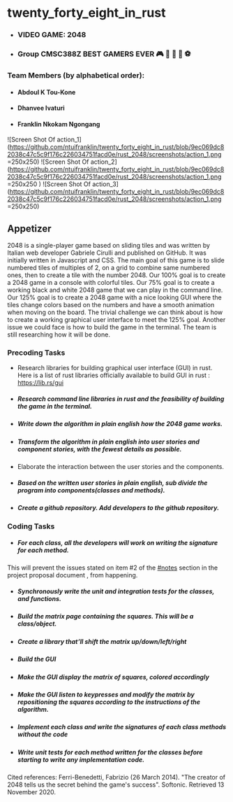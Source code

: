# twenty_forty_eight_in_rust  
- ### VIDEO GAME: 2048
- ### Group CMSC388Z BEST GAMERS EVER 🎮 👾 🏀 🏈 ⚽

### Team Members (by alphabetical order):
- #### Abdoul K Tou-Kone
- #### Dhanvee Ivaturi
- #### Franklin Nkokam Ngongang

![Screen Shot Of action_1](https://github.com/ntuifranklin/twenty_forty_eight_in_rust/blob/9ec069dc82038c47c5c9f176c226034751facd0e/rust_2048/screenshots/action_1.png =250x250)
![Screen Shot Of action_2](https://github.com/ntuifranklin/twenty_forty_eight_in_rust/blob/9ec069dc82038c47c5c9f176c226034751facd0e/rust_2048/screenshots/action_1.png =250x250 )
![Screen Shot Of action_3](https://github.com/ntuifranklin/twenty_forty_eight_in_rust/blob/9ec069dc82038c47c5c9f176c226034751facd0e/rust_2048/screenshots/action_1.png =250x250)

## Appetizer
2048 is a single-player game based on sliding tiles and was written by Italian web developer Gabriele Cirulli and published on GitHub.
It was initially written in Javascript and CSS.
The main goal of this game is to slide numbered tiles of multiples of 2, on a grid to combine same numbered ones,
then to create a tile with the number 2048.
Our 100% goal is to create a 2048 game in a console with colorful tiles.
Our 75% goal is to create a working black and white 2048 game that we can play in the command line.
Our 125% goal  is to create a 2048 game with a nice looking GUI where the tiles change colors based on the numbers and have a smooth animation
when moving on the board.
The trivial challenge we can think about is how to create a working graphical user interface to meet the 125% goal.
Another issue we could face is how to build the game in the terminal. The team is still researching how it will be done.

### Precoding Tasks
- Research libraries for building graphical user interface (GUI) in rust. Here is a list of rust libraries officially available to build GUI in rust : https://lib.rs/gui
- ##### Research command line libraries in rust and the feasibility of building the game in the terminal.
- ##### Write down the algorithm in plain english how the 2048 game works.
- ##### Transform the algorithm in plain english into user stories and component stories, with the fewest details as possible.
- Elaborate the interaction between the user stories and the components.
- ##### Based on the written user stories in plain english, sub divide the program into components(classes and methods).
- ##### Create a github repository.  Add developers to the github repository.

### Coding Tasks
- ##### For each class, all the developers will work on writing the signature for each method.
This will prevent the issues stated on item #2 of the [#notes](https://github.com/cmsc388z/lectures/blob/main/lecture-8.md#project-introduction) section in the project proposal document , from happening.
- ##### Synchronously write the unit and integration tests for the classes, and functions.  
- ##### Build the matrix page containing the squares. This will be a class/object.
- ##### Create a library that’ll shift the matrix up/down/left/right
- ##### Build the GUI
- ##### Make the GUI display the matrix of squares, colored accordingly
- ##### Make the GUI listen to keypresses and modify the matrix by repositioning the squares according to the instructions of the algorithm.
- ##### Implement each class and write the signatures of each class methods without the code
- ##### Write unit tests for each method written for the classes before starting to write any implementation code.


Cited references:
Ferri-Benedetti, Fabrizio (26 March 2014). "The creator of 2048 tells us the secret behind the game's success". Softonic. Retrieved 13 November 2020.
